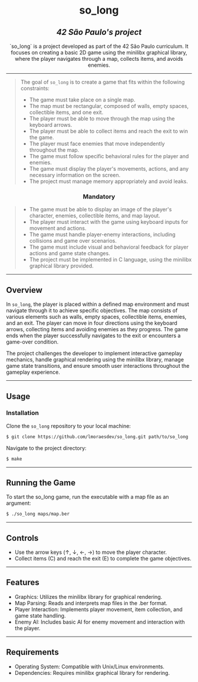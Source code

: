 <h1 align=center>
	<b>so_long</b>
</h1>

<h2 align=center>
	 <i>42 São Paulo's project</i>
</h2>

<p align=center>
	`so_long` is a project developed as part of the 42 São Paulo curriculum. It focuses on creating a basic 2D game using the minilibx graphical library, where the player navigates through a map, collects items, and avoids enemies.
</p>

---

> The goal of `so_long` is to create a game that fits within the following constraints:
>
> - The game must take place on a single map.
> - The map must be rectangular, composed of walls, empty spaces, collectible items, and one exit.
> - The player must be able to move through the map using the keyboard arrows.
> - The player must be able to collect items and reach the exit to win the game.
> - The player must face enemies that move independently throughout the map.
> - The game must follow specific behavioral rules for the player and enemies.
> - The game must display the player's movements, actions, and any necessary information on the screen.
> - The project must manage memory appropriately and avoid leaks.

<h3 align=center>
Mandatory
</h3>

> - The game must be able to display an image of the player's character, enemies, collectible items, and map layout.
> - The player must interact with the game using keyboard inputs for movement and actions.
> - The game must handle player-enemy interactions, including collisions and game over scenarios.
> - The game must include visual and behavioral feedback for player actions and game state changes.
> - The project must be implemented in C language, using the minilibx graphical library provided.

---

<h2>
Overview
</h2>

In `so_long`, the player is placed within a defined map environment and must navigate through it to achieve specific objectives. The map consists of various elements such as walls, empty spaces, collectible items, enemies, and an exit. The player can move in four directions using the keyboard arrows, collecting items and avoiding enemies as they progress. The game ends when the player successfully navigates to the exit or encounters a game-over condition.

The project challenges the developer to implement interactive gameplay mechanics, handle graphical rendering using the minilibx library, manage game state transitions, and ensure smooth user interactions throughout the gameplay experience.

---

<h2>
Usage
</h2>

### Installation

Clone the `so_long` repository to your local machine:

```sh
$ git clone https://github.com/lmoraesdev/so_long.git path/to/so_long
```
Navigate to the project directory:
```sh
$ make
```

---

<h2>
Running the Game
</h2>

To start the so_long game, run the executable with a map file as an argument:
```sh
$ ./so_long maps/map.ber
```

---

<h2>
Controls
</h2>

-  Use the arrow keys (↑, ↓, ←, →) to move the player character.
-  Collect items (C) and reach the exit (E) to complete the game objectives.

---

<h2>
Features
</h2>

- Graphics: Utilizes the minilibx library for graphical rendering.
- Map Parsing: Reads and interprets map files in the .ber format.
- Player Interaction: Implements player movement, item collection, and game state handling.
- Enemy AI: Includes basic AI for enemy movement and interaction with the player.

---

<h2>
Requirements
</h2>

- Operating System: Compatible with Unix/Linux environments.
- Dependencies: Requires minilibx graphical library for rendering.
